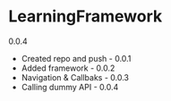 # LearningFramework

0.0.4

- Created repo and push -   0.0.1
- Added framework       -   0.0.2
- Navigation & Callbaks -   0.0.3
- Calling dummy API     -   0.0.4
